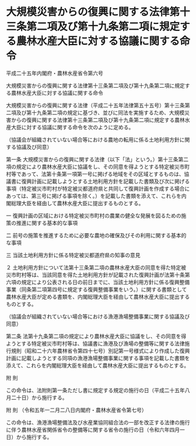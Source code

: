 # 大規模災害からの復興に関する法律第十三条第二項及び第十九条第二項に規定する農林水産大臣に対する協議に関する命令

平成二十五年内閣府・農林水産省令第六号

大規模災害からの復興に関する法律第十三条第二項及び第十九条第二項に規定する農林水産大臣に対する協議に関する命令

大規模災害からの復興に関する法律（平成二十五年法律第五十五号）第十三条第二項及び第十九条第二項の規定に基づき、並びに同法を実施するため、大規模災害からの復興に関する法律第十三条第二項及び第十九条第二項に規定する農林水産大臣に対する協議に関する命令を次のように定める。

（協議会が組織されていない場合等における農地の転用に係る土地利用方針に関する協議及び同意）

第一条 大規模災害からの復興に関する法律（以下「法」という。）第十三条第二項の規定により農林水産大臣に協議をし、その同意を得ようとする特定被災市町村等であって、法第十条第一項第一号に掲げる地域をその区域とするものは、協議書に復興計画に記載しようとする土地利用方針を記載した書類及び次に掲げる事項（特定被災市町村が特定被災都道府県と共同して復興計画を作成する場合にあっては、第三号に掲げる事項を除く。）を記載した書類を添えて、これらを内閣総理大臣を経由して農林水産大臣に提出するものとする。

一 復興計画の区域における特定被災市町村の農業の健全な発展を図るための施策の推進に関する基本的な事項

二 前号の施策を推進するために必要な農地の確保及びその利用に関する基本的な事項

三 当該土地利用方針に係る特定被災都道府県の知事の意見

２ 土地利用方針について法第十三条第二項の農林水産大臣の同意を得た特定被災市町村等は、当該同意を得た土地利用方針が記載された復興計画が法第十条第六項の規定により公表される日の前日までに、当該土地利用方針に係る復興整備事業（同条第二項第四号に規定する復興整備事業をいう。）に関する書類として農林水産大臣が定める書類を、内閣総理大臣を経由して農林水産大臣に提出するものとする。

（協議会が組織されていない場合等における漁港漁場整備事業に関する協議及び同意）

第二条 法第十九条第二項の規定により農林水産大臣に協議をし、その同意を得ようとする特定被災市町村等は、協議書に漁港及び漁場の整備等に関する法律施行規則（昭和二十六年農林省令第四十七号）別記第一号様式により作成した復興計画に記載しようとする同項の漁港漁場整備事業に関する事項を記載した書類を添えて、これらを内閣総理大臣を経由して農林水産大臣に提出するものとする。

附 則

この命令は、法附則第一条ただし書に規定する規定の施行の日（平成二十五年八月二十日）から施行する。

附 則 （令和五年一二月二八日内閣府・農林水産省令第七号）

この命令は、漁港漁場整備法及び水産業協同組合法の一部を改正する法律の施行に伴う農林水産省関係省令の整備等に関する省令の施行の日（令和六年四月一日）から施行する。

